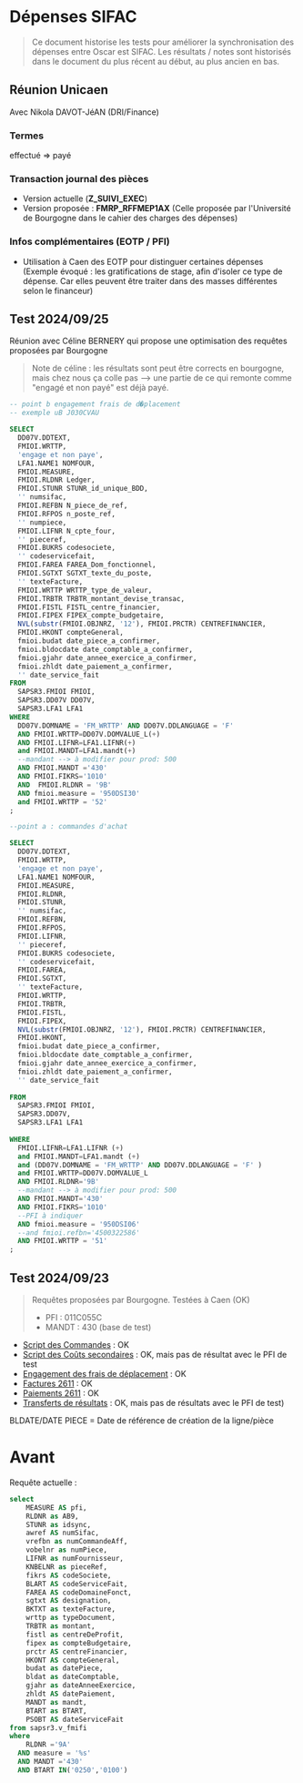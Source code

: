 # Dépenses SIFAC

> Ce document historise les tests pour améliorer la synchronisation des dépenses entre Oscar est SIFAC. Les résultats / notes sont historisés dans le document du plus récent au début, au plus ancien en bas.

## Réunion Unicaen

Avec Nikola DAVOT-JéAN (DRI/Finance)

### Termes

effectué => payé

### Transaction journal des pièces

 - Version actuelle (**Z_SUIVI_EXEC**)
 - Version proposée : **FMRP_RFFMEP1AX** (Celle proposée par l'Université de Bourgogne dans le cahier des charges des dépenses)

### Infos complémentaires (EOTP / PFI)
 - Utilisation à Caen des EOTP pour distinguer certaines dépenses (Exemple évoqué : les gratifications de stage, afin d'isoler ce type de dépense. Car elles peuvent être traiter dans des masses différentes selon le financeur)


## Test 2024/09/25

Réunion avec Céline BERNERY qui propose une optimisation des requêtes proposées par Bourgogne

> Note de céline : les résultats sont peut être corrects en bourgogne, mais chez nous ça colle pas --> une partie de ce qui remonte comme "engagé et non payé" est déjà payé.

```sql
-- point b engagement frais de d�placement
-- exemple uB J030CVAU

SELECT
  DD07V.DDTEXT,
  FMIOI.WRTTP, 
  'engage et non paye',
  LFA1.NAME1 NOMFOUR,
  FMIOI.MEASURE,
  FMIOI.RLDNR Ledger,
  FMIOI.STUNR STUNR_id_unique_BDD,
  '' numsifac,
  FMIOI.REFBN N_piece_de_ref,
  FMIOI.RFPOS n_poste_ref,
  '' numpiece,
  FMIOI.LIFNR N_cpte_four,
  '' pieceref,
  FMIOI.BUKRS codesociete,
  '' codeservicefait,
  FMIOI.FAREA FAREA_Dom_fonctionnel,
  FMIOI.SGTXT SGTXT_texte_du_poste,
  '' texteFacture,
  FMIOI.WRTTP WRTTP_type_de_valeur,
  FMIOI.TRBTR TRBTR_montant_devise_transac,
  FMIOI.FISTL FISTL_centre_financier,
  FMIOI.FIPEX FIPEX_compte_budgetaire,
  NVL(substr(FMIOI.OBJNRZ, '12'), FMIOI.PRCTR) CENTREFINANCIER,
  FMIOI.HKONT compteGeneral,
  fmioi.budat date_piece_a_confirmer,
  fmioi.bldocdate date_comptable_a_confirmer,
  fmioi.gjahr date_annee_exercice_a_confirmer,
  fmioi.zhldt date_paiement_a_confirmer,
  '' date_service_fait
FROM
  SAPSR3.FMIOI FMIOI,
  SAPSR3.DD07V DD07V,
  SAPSR3.LFA1 LFA1
WHERE 
  DD07V.DOMNAME = 'FM_WRTTP' AND DD07V.DDLANGUAGE = 'F' 
  AND FMIOI.WRTTP=DD07V.DOMVALUE_L(+) 
  AND FMIOI.LIFNR=LFA1.LIFNR(+) 
  and FMIOI.MANDT=LFA1.mandt(+)
  --mandant --> à modifier pour prod: 500
  AND FMIOI.MANDT ='430' 
  AND FMIOI.FIKRS='1010' 
  AND  FMIOI.RLDNR = '9B' 
  AND fmioi.measure = '950DSI30' 
  and FMIOI.WRTTP = '52'
;
```

```sql
--point a : commandes d'achat

SELECT
  DD07V.DDTEXT,
  FMIOI.WRTTP,
  'engage et non paye',
  LFA1.NAME1 NOMFOUR,
  FMIOI.MEASURE,
  FMIOI.RLDNR,
  FMIOI.STUNR,
  '' numsifac,
  FMIOI.REFBN,
  FMIOI.RFPOS,
  FMIOI.LIFNR,
  '' pieceref,
  FMIOI.BUKRS codesociete,
  '' codeservicefait,
  FMIOI.FAREA,
  FMIOI.SGTXT,
  '' texteFacture,
  FMIOI.WRTTP,
  FMIOI.TRBTR,
  FMIOI.FISTL,
  FMIOI.FIPEX,
  NVL(substr(FMIOI.OBJNRZ, '12'), FMIOI.PRCTR) CENTREFINANCIER,
  FMIOI.HKONT,
  fmioi.budat date_piece_a_confirmer,
  fmioi.bldocdate date_comptable_a_confirmer,
  fmioi.gjahr date_annee_exercice_a_confirmer,
  fmioi.zhldt date_paiement_a_confirmer,
  '' date_service_fait
  
FROM
  SAPSR3.FMIOI FMIOI,
  SAPSR3.DD07V, 
  SAPSR3.LFA1 LFA1
  
WHERE
  FMIOI.LIFNR=LFA1.LIFNR (+)
  and FMIOI.MANDT=LFA1.mandt (+)
  and (DD07V.DOMNAME = 'FM_WRTTP' AND DD07V.DDLANGUAGE = 'F' )
  and FMIOI.WRTTP=DD07V.DOMVALUE_L
  AND FMIOI.RLDNR='9B'
  --mandant --> à modifier pour prod: 500
  AND FMIOI.MANDT='430' 
  AND FMIOI.FIKRS='1010'
  --PFI à indiquer
  AND fmioi.measure = '950DSI06' 
  --and fmioi.refbn='4500322586'
  AND FMIOI.WRTTP = '51'
;
```

## Test 2024/09/23

> Requêtes proposées par Bourgogne. Testées à Caen (OK)
> - PFI : 011C055C
> - MANDT : 430 (base de test)

 - [Script des Commandes](./commandes.sql) : OK
 - [Script des Coûts secondaires](./comptabilisation_couts_secondaires_2611.sql) : OK, mais pas de résultat avec le PFI de test
 - [Engagement des frais de déplacement](./engagement_frais_de_déplacement_2611.sql) : OK
 - [Factures 2611](./factures_2611.sql) : OK
 - [Paiements 2611](./paiements_2611.sql) : OK
 - [Transferts de résultats](./trasferts%20de%20résultats_2611.sql) : OK, mais pas de résultats avec le PFI de test)


BLDATE/DATE PIECE = Date de référence de création de la ligne/pièce

# Avant

Requête actuelle : 

```sql
select  
    MEASURE AS pfi,  
    RLDNR as AB9,
    STUNR as idsync,
    awref AS numSifac,
    vrefbn as numCommandeAff,
    vobelnr as numPiece,
    LIFNR as numFournisseur,
    KNBELNR as pieceRef,
    fikrs AS codeSociete,
    BLART AS codeServiceFait,
    FAREA AS codeDomaineFonct,
    sgtxt AS designation,
    BKTXT as texteFacture,
    wrttp as typeDocument,
    TRBTR as montant,
    fistl as centreDeProfit,
    fipex as compteBudgetaire,
    prctr AS centreFinancier,
    HKONT AS compteGeneral,
    budat as datePiece,
    bldat as dateComptable,
    gjahr as dateAnneeExercice,
    zhldt AS datePaiement,
    MANDT as mandt,
    BTART as BTART,
    PSOBT AS dateServiceFait 
from sapsr3.v_fmifi 
where 
    RLDNR ='9A' 
  AND measure = '%s' 
  AND MANDT ='430' 
  AND BTART IN('0250','0100')
```